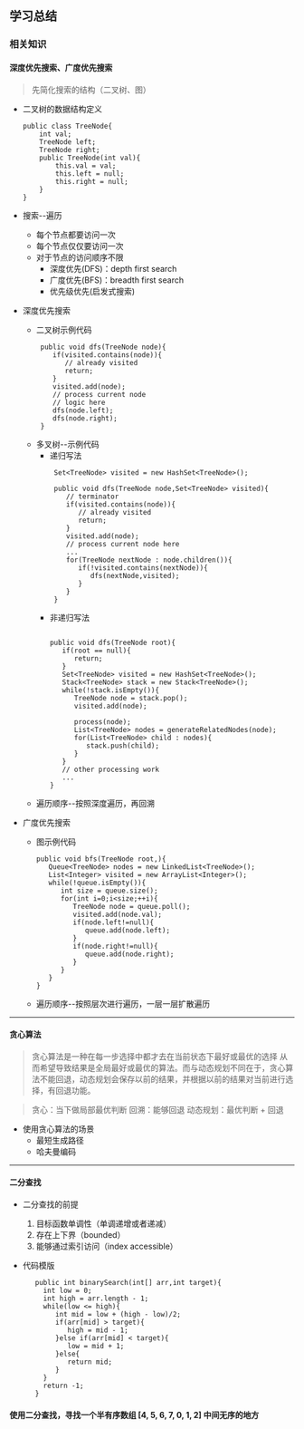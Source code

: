 ## 学习总结
### 相关知识

#### 深度优先搜索、广度优先搜索
> 先简化搜索的结构（二叉树、图）

- 二叉树的数据结构定义
   ```
   public class TreeNode{
       int val;
       TreeNode left;
       TreeNode right;
       public TreeNode(int val){
           this.val = val;
           this.left = null;
           this.right = null;
       }
   }
   ```
 - 搜索--遍历
    - 每个节点都要访问一次
    - 每个节点仅仅要访问一次
    - 对于节点的访问顺序不限
       - 深度优先(DFS)：depth first search
       - 广度优先(BFS)：breadth first search
       - 优先级优先(启发式搜索)
       
 - 深度优先搜索
    - 二叉树示例代码
       ```
        public void dfs(TreeNode node){
           if(visited.contains(node)){
              // already visited
              return;
           }
           visited.add(node);
           // process current node
           // logic here
           dfs(node.left);
           dfs(node.right);
        }
       ```
    - 多叉树--示例代码
       - 递归写法
          ```
           Set<TreeNode> visited = new HashSet<TreeNode>();
           
           public void dfs(TreeNode node,Set<TreeNode> visited){
              // terminator
              if(visited.contains(node)){
                 // already visited
                 return;
              }
              visited.add(node);
              // process current node here
              ...
              for(TreeNode nextNode : node.children()){
                 if(!visited.contains(nextNode)){
                    dfs(nextNode,visited);
                 }
              }
           }
          ```        
       - 非递归写法
          ```
          
          public void dfs(TreeNode root){
             if(root == null){
                return;
             }
             Set<TreeNode> visited = new HashSet<TreeNode>();
             Stack<TreeNode> stack = new Stack<TreeNode>();
             while(!stack.isEmpty()){
                TreeNode node = stack.pop();
                visited.add(node);
                
                process(node);
                List<TreeNode> nodes = generateRelatedNodes(node);
                for(List<TreeNode> child : nodes){
                   stack.push(child);
                }
             }
             // other processing work
             ...
          }
          ```   
    - 遍历顺序--按照深度遍历，再回溯
    
 - 广度优先搜索
    - 图示例代码
       ```
       public void bfs(TreeNode root,){
          Queue<TreeNode> nodes = new LinkedList<TreeNode>();
          List<Integer> visited = new ArrayList<Integer>();
          while(!queue.isEmpty()){
             int size = queue.size();
             for(int i=0;i<size;++i){
                TreeNode node = queue.poll();
                visited.add(node.val);
                if(node.left!=null){
                   queue.add(node.left);
                }
                if(node.right!=null){
                   queue.add(node.right);
                }
             }
          }
       }
       ```
    
    - 遍历顺序--按照层次进行遍历，一层一层扩散遍历       

---

#### 贪心算法
> 贪心算法是一种在每一步选择中都才去在当前状态下最好或最优的选择
> 从而希望导致结果是全局最好或最优的算法。而与动态规划不同在于，贪心算法不能回退，动态规划会保存以前的结果，并根据以前的结果对当前进行选择，有回退功能。

> 贪心：当下做局部最优判断
> 回溯：能够回退
> 动态规划：最优判断 + 回退

- 使用贪心算法的场景
   - 最短生成路径
   - 哈夫曼编码
---

#### 二分查找
- 二分查找的前提
   1. 目标函数单调性（单调递增或者递减）
   2. 存在上下界（bounded）
   3. 能够通过索引访问（index accessible）
   
- 代码模版
   ```
      public int binarySearch(int[] arr,int target){
        int low = 0;
        int high = arr.length - 1;
        while(low <= high){
           int mid = low + (high - low)/2;
           if(arr[mid] > target){
              high = mid - 1;
           }else if(arr[mid] < target){
              low = mid + 1;
           }else{
              return mid;
           }
        }
        return -1;
      }
   ```   

#### 使用二分查找，寻找一个半有序数组 [4, 5, 6, 7, 0, 1, 2] 中间无序的地方   